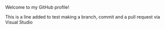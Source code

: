 Welcome to my GitHub profile!

This is a line added to test making a branch, commit and a pull request via Visual Studio
